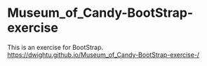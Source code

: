 # Museum_of_Candy-BootStrap-exercise
This is an exercise for BootStrap.
https://dwightu.github.io/Museum_of_Candy-BootStrap-exercise-/

